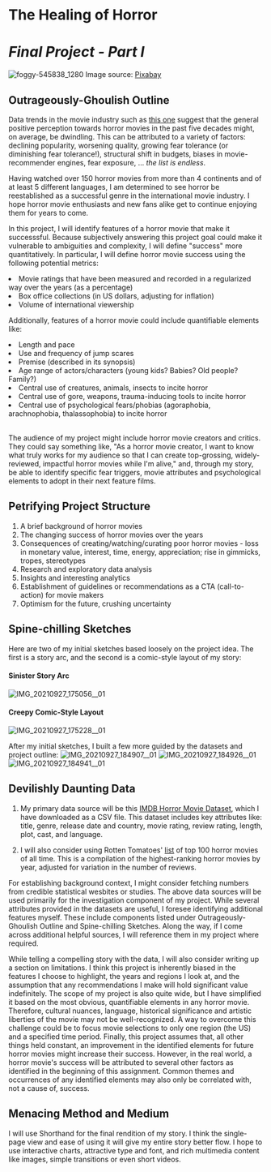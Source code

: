 # The Healing of Horror 
# _Final Project - Part I_

![foggy-545838_1280](https://user-images.githubusercontent.com/78868693/134982483-5dcdb4e9-f797-4fd5-a318-01a3a4a74985.jpg)
Image source: [Pixabay](https://pixabay.com/photos/foggy-mist-forest-trees-spooky-545838/)

## Outrageously-Ghoulish Outline
Data trends in the movie industry such as [this one](https://wheresthejump.com/has-the-quality-of-horror-movies-declined-over-time/) suggest that the general positive perception towards horror movies in the past five decades might, on average, be dwindling. This can be attributed to a variety of factors: declining popularity, worsening quality, growing fear tolerance (or diminishing fear tolerance!), structural shift in budgets, biases in movie-recommender engines, fear exposure, ... _the list is endless_. 

Having watched over 150 horror movies from more than 4 continents and of at least 5 different languages, I am determined to see horror be reestablished as a successful genre in the international movie industry. I hope horror movie enthusiasts and new fans alike get to continue enjoying them for years to come. 

In this project, I will identify features of a horror movie that make it successsful. Because subjectively answering this project goal could make it vulnerable to ambiguities and complexity, I will define "success" more quantitatively. In particular, I will define horror movie success using the following potential metrics:

<li> Movie ratings that have been measured and recorded in a regularized way over the years (as a percentage)
<li> Box office collections (in US dollars, adjusting for inflation)
<li> Volume of international viewership 
  
Additionally, features of a horror movie could include quantifiable elements like:
<li> Length and pace
<li> Use and frequency of jump scares
<li> Premise (described in its synopsis)
<li> Age range of actors/characters (young kids? Babies? Old people? Family?)
<li> Central use of creatures, animals, insects to incite horror
<li> Central use of gore, weapons, trauma-inducing tools to incite horror
<li> Central use of psychological fears/phobias (agoraphobia, arachnophobia, thalassophobia) to incite horror </li>

<br> The audience of my project might include horror movie creators and critics. They could say something like, "As a horror movie creator, I want to know what truly works for my audience so that I can create top-grossing, widely-reviewed, impactful horror movies while I'm alive," and, through my story, be able to identify specific fear triggers, movie attributes and psychological elements to adopt in their next feature films.

## Petrifying Project Structure
1. A brief background of horror movies 
2. The changing success of horror movies over the years
3. Consequences of creating/watching/curating poor horror movies - loss in monetary value, interest, time, energy, appreciation; rise in gimmicks, tropes, stereotypes
4. Research and exploratory data analysis
5. Insights and interesting analytics
6. Establishment of guidelines or recommendations as a CTA (call-to-action) for movie makers
7. Optimism for the future, crushing uncertainty

## Spine-chilling Sketches
Here are two of my initial sketches based loosely on the project idea. The first is a story arc, and the second is a comic-style layout of my story:

#### Sinister Story Arc
![IMG_20210927_175056__01](https://user-images.githubusercontent.com/78868693/134991090-dbe7df81-4977-4e95-a6a1-e18625d4dc59.jpg)

#### Creepy Comic-Style Layout
![IMG_20210927_175228__01](https://user-images.githubusercontent.com/78868693/134991209-755b3b33-286f-4b1c-98d3-fca157f4d17e.jpg)

After my initial sketches, I built a few more guided by the datasets and project outline:
![IMG_20210927_184907__01](https://user-images.githubusercontent.com/78868693/134995925-42f52d10-509f-4281-b37b-6ddea6eaabab.jpg)
![IMG_20210927_184926__01](https://user-images.githubusercontent.com/78868693/134995943-3ff2f9eb-2a85-4a08-81c7-d951fa27b0b6.jpg)
![IMG_20210927_184941__01](https://user-images.githubusercontent.com/78868693/134995965-f85529bc-81f4-4fd2-9492-9c6ca75311c7.jpg)

## Devilishly Daunting Data
1. My primary data source will be this [IMDB Horror Movie Dataset](https://www.kaggle.com/PromptCloudHQ/imdb-horror-movie-dataset), which I have downloaded as a CSV file.
  This dataset includes key attributes like: title, genre, release date and country, movie rating, review rating, length, plot, cast, and language.

2. I will also consider using Rotten Tomatoes' [list](https://www.rottentomatoes.com/top/bestofrt/top_100_horror_movies/) of top 100 horror movies of all time.
  This is a compilation of the highest-ranking horror movies by year, adjusted for variation in the number of reviews. 

For establishing background context, I might consider fetching numbers from credible statistical wesbites or studies. The above data sources will be used primarily for the investigation component of my project. While several attributes provided in the datasets are useful, I foresee identifying additional features myself. These include components listed under Outrageously-Ghoulish Outline and Spine-chilling Sketches. Along the way, if I come across additional helpful sources, I will reference them in my project where required.

While telling a compelling story with the data, I will also consider writing up a section on limitations. I think this project is inherently biased in the features I choose to highlight, the years and regions I look at, and the assumption that any recommendations I make will hold significant value indefinitely. The scope of my project is also quite wide, but I have simplified it based on the most obvious, quantifiable elements in any horror movie. Therefore, cultural nuances, language, historical significance and artistic liberties of the movie may not be well-recognized. A way to overcome this challenge could be to focus movie selections to only one region (the US) and a specified time period. Finally, this project assumes that, all other things held constant, an improvement in the identified elements for future horror movies might increase their success. However, in the real world, a horror movie's success will be attributed to several other factors as identified in the beginning of this assignment. Common themes and occurrences of any identified elements may also only be correlated with, not a cause of, success. 

## Menacing Method and Medium
I will use Shorthand for the final rendition of my story. I think the single-page view and ease of using it will give my entire story better flow. I hope to use interactive charts, attractive type and font, and rich multimedia content like images, simple transitions or even short videos.
